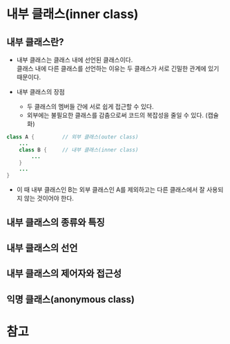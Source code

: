 # 내부 클래스(inner class)

## 내부 클래스란?

* 내부 클래스는 클래스 내에 선언된 클래스이다.  
  클래스 내에 다른 클래스를 선언하는 이유는 두 클래스가 서로 긴밀한 관계에 있기 때문이다.
  
* 내부 클래스의 장점
  * 두 클래스의 멤버들 간에 서로 쉽게 접근할 수 있다.
  * 외부에는 불필요한 클래스를 감춤으로써 코드의 복잡성을 줄일 수 있다. (캡슐화)

```java
class A {         // 외부 클래스(outer class)
    ...
    class B {     // 내부 클래스(inner class)
        ...
    }
    ...
}
```

* 이 때 내부 클래스인 B는 외부 클래스인 A를 제외하고는 다른 클래스에서 잘 사용되지 않는 것이어야 한다.

## 내부 클래스의 종류와 특징

## 내부 클래스의 선언

## 내부 클래스의 제어자와 접근성

## 익명 클래스(anonymous class)

# 참고
